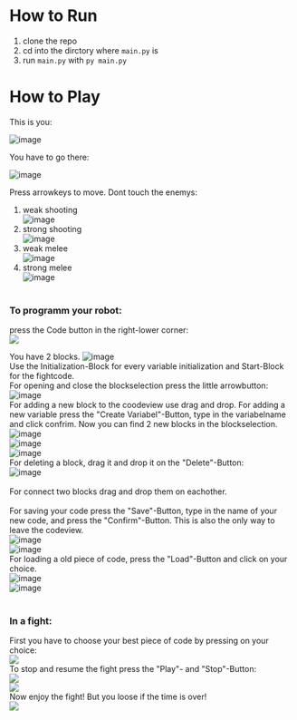# How to Run
 1) clone the repo
 2) cd into the dirctory where `main.py` is
 3) run `main.py` with `py main.py`

# How to Play
This is you:

![image](https://user-images.githubusercontent.com/79515919/172140648-db760993-f99a-4c38-b260-dbbeced527fc.png)

You have to go there:

![image](https://user-images.githubusercontent.com/79515919/172140773-e9afc7b4-a546-43c0-a2ea-b23ee18d7def.png)

Press arrowkeys to move. Dont touch the enemys:

1) weak shooting </br> ![image](https://user-images.githubusercontent.com/79515919/172142208-c339a8a8-60f9-4e67-ac4a-e4b4129b9e13.png)
2) strong shooting </br> ![image](https://user-images.githubusercontent.com/79515919/172142239-5647f46e-5071-4b6b-9425-122bcc8c7c7e.png)
3) weak melee </br> ![image](https://user-images.githubusercontent.com/79515919/172142168-87e15617-be16-4d6e-b4c3-41b1f8692328.png) 
4) strong melee</br> ![image](https://user-images.githubusercontent.com/79515919/172142418-ae6579a7-3972-440c-9cb4-b0137eaf3491.png)</br></br>

<h3>To programm your robot:</h3> press the Code button in the right-lower corner:</br>
<image src="https://user-images.githubusercontent.com/79515919/172144433-7684b732-c002-400d-994e-7161d3f658b1.png"></image>

You have 2 blocks. 
![image](https://user-images.githubusercontent.com/79515919/172144777-bebe3cb5-670f-49b2-ada5-f978836c2f25.png)</br>
Use the Initialization-Block for every variable initialization and Start-Block for the fightcode. </br>
For opening and close the blockselection press the little arrowbutton:</br>
![image](https://user-images.githubusercontent.com/79515919/172145440-7612cd79-6f74-4cbd-9f9b-e301852f39e7.png)</br>
For adding a new block to the coodeview use drag and drop.
For adding a new variable press the "Create Variabel"-Button, type in the variabelname and click confrim. Now you can find 2 new blocks in the blockselection.</br>
![image](https://user-images.githubusercontent.com/79515919/172146748-273f3997-831c-4544-ae88-e61e972fceb6.png)</br>
![image](https://user-images.githubusercontent.com/79515919/172146811-70006f06-df6b-418a-af4d-6bf9565a8ab6.png)</br>
![image](https://user-images.githubusercontent.com/79515919/172146859-e7805962-824d-479b-8ec8-54a0f42816bb.png)</br>
For deleting a block, drag it and drop it on the "Delete"-Button: </br>
![image](https://user-images.githubusercontent.com/79515919/172147230-4021559b-5dc0-444f-b1ef-9281a6c7ea34.png)</br>
</br>
For connect two blocks drag and drop them on eachother.</br>
</br>
For saving your code press the "Save"-Button, type in the name of your new code, and press the "Confirm"-Button. This is also the only way to leave the codeview.</br>
![image](https://user-images.githubusercontent.com/79515919/172147553-69c1432e-d5d6-4905-ab0d-f30be681bdb8.png)</br>
![image](https://user-images.githubusercontent.com/79515919/172147597-4dc6592e-ae6e-4378-aa7d-2bfb84154505.png)</br>
For loading a old piece of code, press the "Load"-Button and click on your choice.</br>
![image](https://user-images.githubusercontent.com/79515919/172148121-18c85af1-ab26-4575-8d7a-0276cc530f5d.png)</br>
![image](https://user-images.githubusercontent.com/79515919/172148144-8f870474-0c06-4500-8ebb-76c90174896c.png)</br>
</br>
<h3>In a fight:</h3>First you have to choose your best piece of code by pressing on your choice:</br>
<image src="https://user-images.githubusercontent.com/79515919/172148144-8f870474-0c06-4500-8ebb-76c90174896c.png"></image></br>
To stop and resume the fight press the "Play"- and "Stop"-Button:</br>
<image src="https://user-images.githubusercontent.com/79515919/172149432-6d3d0e43-2167-475c-bbdc-7113295b4a95.png"></image></br>
<image src="https://user-images.githubusercontent.com/79515919/172149466-b147139e-4763-438f-b00c-7dc545eeb777.png"></image></br>
Now enjoy the fight! But you loose if the time is over!</br>
<image src="https://user-images.githubusercontent.com/79515919/172149900-aa44cd43-7169-4afd-aa7b-f7e571f4ec0f.png"></image></br>

